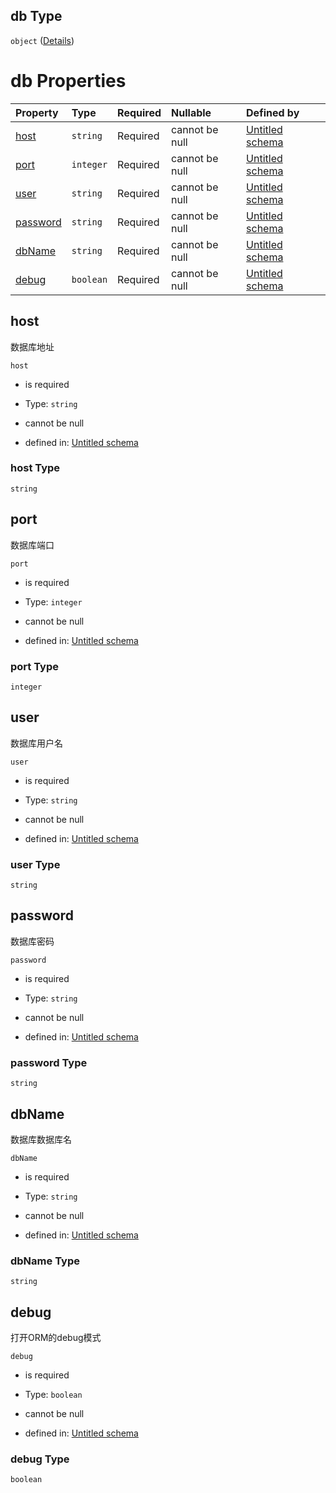 ## db Type

`object` ([Details](definition-properties-db.md))

# db Properties

| Property              | Type      | Required | Nullable       | Defined by                                                                                                        |
| :-------------------- | :-------- | :------- | :------------- | :---------------------------------------------------------------------------------------------------------------- |
| [host](#host)         | `string`  | Required | cannot be null | [Untitled schema](definition-properties-db-properties-host.md "undefined#/properties/db/properties/host")         |
| [port](#port)         | `integer` | Required | cannot be null | [Untitled schema](definition-properties-db-properties-port.md "undefined#/properties/db/properties/port")         |
| [user](#user)         | `string`  | Required | cannot be null | [Untitled schema](definition-properties-db-properties-user.md "undefined#/properties/db/properties/user")         |
| [password](#password) | `string`  | Required | cannot be null | [Untitled schema](definition-properties-db-properties-password.md "undefined#/properties/db/properties/password") |
| [dbName](#dbname)     | `string`  | Required | cannot be null | [Untitled schema](definition-properties-db-properties-dbname.md "undefined#/properties/db/properties/dbName")     |
| [debug](#debug)       | `boolean` | Required | cannot be null | [Untitled schema](definition-properties-db-properties-debug.md "undefined#/properties/db/properties/debug")       |

## host

数据库地址

`host`

*   is required

*   Type: `string`

*   cannot be null

*   defined in: [Untitled schema](definition-properties-db-properties-host.md "undefined#/properties/db/properties/host")

### host Type

`string`

## port

数据库端口

`port`

*   is required

*   Type: `integer`

*   cannot be null

*   defined in: [Untitled schema](definition-properties-db-properties-port.md "undefined#/properties/db/properties/port")

### port Type

`integer`

## user

数据库用户名

`user`

*   is required

*   Type: `string`

*   cannot be null

*   defined in: [Untitled schema](definition-properties-db-properties-user.md "undefined#/properties/db/properties/user")

### user Type

`string`

## password

数据库密码

`password`

*   is required

*   Type: `string`

*   cannot be null

*   defined in: [Untitled schema](definition-properties-db-properties-password.md "undefined#/properties/db/properties/password")

### password Type

`string`

## dbName

数据库数据库名

`dbName`

*   is required

*   Type: `string`

*   cannot be null

*   defined in: [Untitled schema](definition-properties-db-properties-dbname.md "undefined#/properties/db/properties/dbName")

### dbName Type

`string`

## debug

打开ORM的debug模式

`debug`

*   is required

*   Type: `boolean`

*   cannot be null

*   defined in: [Untitled schema](definition-properties-db-properties-debug.md "undefined#/properties/db/properties/debug")

### debug Type

`boolean`
